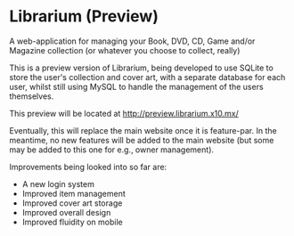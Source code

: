 # Librarium (Preview)

A web-application for managing your Book, DVD, CD, Game and/or Magazine collection (or whatever you choose to collect, really)

This is a preview version of Librarium, being developed to use SQLite to store the user's collection and cover art, with a separate database for each user, whilst still using MySQL to handle the management of the users themselves.

This preview will be located at http://preview.librarium.x10.mx/

Eventually, this will replace the main website once it is feature-par. In the meantime, no new features will be added to the main website (but some may be added to this one for e.g., owner management).

Improvements being looked into so far are:

- A new login system
- Improved item management
- Improved cover art storage
- Improved overall design
- Improved fluidity on mobile
